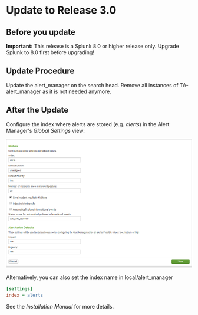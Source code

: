 # Update to Release 3.0

## Before you update

**Important:** This release is a Splunk 8.0 or higher release only. Upgrade Splunk to 8.0 first before upgrading!

## Update Procedure

Update the alert_manager on the search head. Remove all instances of TA-alert_manager as it is not needed anymore.

## After the Update

Configure the index where alerts are stored (e.g. _alerts_) in the Alert Manager's _Global Settings_ view:

![Screenshot](img/im_global_settings.png)

Alternatively, you can also set the index name in local/alert_manager

```ini
[settings]
index = alerts
```

See the _Installation Manual_ for more details.